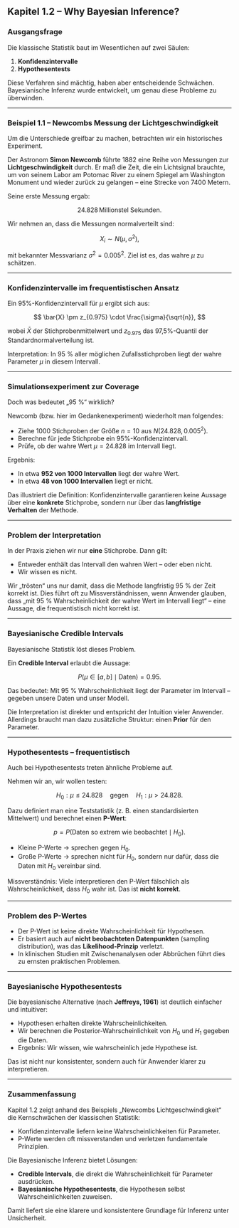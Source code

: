 ## Kapitel 1.2 – Why Bayesian Inference?

### Ausgangsfrage

Die klassische Statistik baut im Wesentlichen auf zwei Säulen:

1. **Konfidenzintervalle**
2. **Hypothesentests**

Diese Verfahren sind mächtig, haben aber entscheidende Schwächen. Bayesianische Inferenz wurde entwickelt, um genau diese Probleme zu überwinden.

---

### Beispiel 1.1 – Newcombs Messung der Lichtgeschwindigkeit

Um die Unterschiede greifbar zu machen, betrachten wir ein historisches Experiment.

Der Astronom **Simon Newcomb** führte 1882 eine Reihe von Messungen zur **Lichtgeschwindigkeit** durch.
Er maß die Zeit, die ein Lichtsignal brauchte, um von seinem Labor am Potomac River zu einem Spiegel am Washington Monument und wieder zurück zu gelangen – eine Strecke von 7400 Metern.

Seine erste Messung ergab:

$$
24.828 \, \text{Millionstel Sekunden}.
$$

Wir nehmen an, dass die Messungen normalverteilt sind:

$$
X_i \sim N(\mu, \sigma^2),
$$

mit bekannter Messvarianz $\sigma^2 = 0.005^2$. Ziel ist es, das wahre $\mu$ zu schätzen.

---

### Konfidenzintervalle im frequentistischen Ansatz

Ein 95%-Konfidenzintervall für $\mu$ ergibt sich aus:

$$
\bar{X} \pm z_{0.975} \cdot \frac{\sigma}{\sqrt{n}},
$$

wobei $\bar{X}$ der Stichprobenmittelwert und $z_{0.975}$ das 97,5%-Quantil der Standardnormalverteilung ist.

Interpretation: In 95 % aller möglichen Zufallsstichproben liegt der wahre Parameter $\mu$ in diesem Intervall.

---

### Simulationsexperiment zur Coverage

Doch was bedeutet „95 %“ wirklich?

Newcomb (bzw. hier im Gedankenexperiment) wiederholt man folgendes:

* Ziehe 1000 Stichproben der Größe $n=10$ aus $N(24.828, 0.005^2)$.
* Berechne für jede Stichprobe ein 95%-Konfidenzintervall.
* Prüfe, ob der wahre Wert $\mu = 24.828$ im Intervall liegt.

Ergebnis:

* In etwa **952 von 1000 Intervallen** liegt der wahre Wert.
* In etwa **48 von 1000 Intervallen** liegt er nicht.

Das illustriert die Definition: Konfidenzintervalle garantieren keine Aussage über eine **konkrete** Stichprobe, sondern nur über das **langfristige Verhalten** der Methode.

---

### Problem der Interpretation

In der Praxis ziehen wir nur **eine** Stichprobe. Dann gilt:

* Entweder enthält das Intervall den wahren Wert – oder eben nicht.
* Wir wissen es nicht.

Wir „trösten“ uns nur damit, dass die Methode langfristig 95 % der Zeit korrekt ist.
Dies führt oft zu Missverständnissen, wenn Anwender glauben, dass „mit 95 % Wahrscheinlichkeit der wahre Wert im Intervall liegt“ – eine Aussage, die frequentistisch nicht korrekt ist.

---

### Bayesianische Credible Intervals

Bayesianische Statistik löst dieses Problem.

Ein **Credible Interval** erlaubt die Aussage:

$$
P(\mu \in [a,b] \mid \text{Daten}) = 0.95.
$$

Das bedeutet: Mit 95 % Wahrscheinlichkeit liegt der Parameter im Intervall – gegeben unsere Daten und unser Modell.

Die Interpretation ist direkter und entspricht der Intuition vieler Anwender. Allerdings braucht man dazu zusätzliche Struktur: einen **Prior** für den Parameter.

---

### Hypothesentests – frequentistisch

Auch bei Hypothesentests treten ähnliche Probleme auf.

Nehmen wir an, wir wollen testen:

$$
H_0: \mu \leq 24.828 \quad \text{gegen} \quad H_1: \mu > 24.828.
$$

Dazu definiert man eine Teststatistik (z. B. einen standardisierten Mittelwert) und berechnet einen **P-Wert**:

$$
p = P(\text{Daten so extrem wie beobachtet} \mid H_0).
$$

* Kleine P-Werte → sprechen gegen $H_0$.
* Große P-Werte → sprechen nicht für $H_0$, sondern nur dafür, dass die Daten mit $H_0$ vereinbar sind.

Missverständnis: Viele interpretieren den P-Wert fälschlich als Wahrscheinlichkeit, dass $H_0$ wahr ist. Das ist **nicht korrekt**.

---

### Problem des P-Wertes

* Der P-Wert ist keine direkte Wahrscheinlichkeit für Hypothesen.
* Er basiert auch auf **nicht beobachteten Datenpunkten** (sampling distribution), was das **Likelihood-Prinzip** verletzt.
* In klinischen Studien mit Zwischenanalysen oder Abbrüchen führt dies zu ernsten praktischen Problemen.

---

### Bayesianische Hypothesentests

Die bayesianische Alternative (nach **Jeffreys, 1961**) ist deutlich einfacher und intuitiver:

* Hypothesen erhalten direkte Wahrscheinlichkeiten.
* Wir berechnen die Posterior-Wahrscheinlichkeit von $H_0$ und $H_1$ gegeben die Daten.
* Ergebnis: Wir wissen, wie wahrscheinlich jede Hypothese ist.

Das ist nicht nur konsistenter, sondern auch für Anwender klarer zu interpretieren.

---

### Zusammenfassung

Kapitel 1.2 zeigt anhand des Beispiels „Newcombs Lichtgeschwindigkeit“ die Kernschwächen der klassischen Statistik:

* Konfidenzintervalle liefern keine Wahrscheinlichkeiten für Parameter.
* P-Werte werden oft missverstanden und verletzen fundamentale Prinzipien.

Die Bayesianische Inferenz bietet Lösungen:

* **Credible Intervals**, die direkt die Wahrscheinlichkeit für Parameter ausdrücken.
* **Bayesianische Hypothesentests**, die Hypothesen selbst Wahrscheinlichkeiten zuweisen.

Damit liefert sie eine klarere und konsistentere Grundlage für Inferenz unter Unsicherheit.

